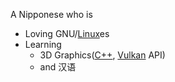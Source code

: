 A Nipponese who is
- Loving GNU/[Linux](https://dak.f5.si/)es
- Learning
  - 3D Graphics([C++](https://stroustrup.com/C++.html), [Vulkan](https://www.vulkan.org/) API)
  -  and 汉语
